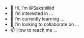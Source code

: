 - 👋 Hi, I’m @Sakshiiiiid
- 👀 I’m interested in ...
- 🌱 I’m currently learning ...
- 💞️ I’m looking to collaborate on ...
- 📫 How to reach me ...

<!---
Sakshiiiiid/Sakshiiiiid is a ✨ special ✨ repository because its `README.md` (this file) appears on your GitHub profile.
You can click the Preview link to take a look at your changes.
--->
